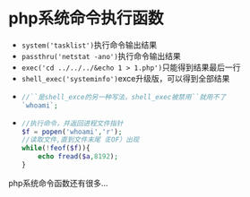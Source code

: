 # php系统命令执行函数

- `system('tasklist')`执行命令输出结果
- `passthru('netstat -ano')`执行命令输出结果
- `exec('cd ../../../&echo 1 > 1.php')`只能得到结果最后一行
- `shell_exec('systeminfo')`exce升级版，可以得到全部结果
- ```php
  //``是shell_exce的另一种写法，shell_exec被禁用``就用不了
  `whoami`;
  ``` 
- ```php
  //执行命令，并返回进程文件指针
  $f = popen('whoami','r');
  //读取文件,直到文件末尾（EOF）出现
  while(!feof($f)){
      echo fread($a,8192);
  }
  ```
  
php系统命令函数还有很多...